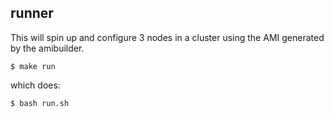 ## runner

This will spin up and configure 3 nodes in a cluster using the AMI generated by the amibuilder.

```
$ make run
```

which does:

```
$ bash run.sh
```